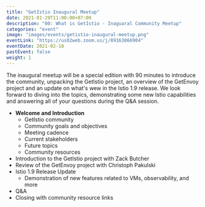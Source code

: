 ```yaml
---
title: "GetIstio Inaugural Meetup"
date: 2021-01-29T11:00:00+07:00
description: "00: What is GetIstio - Inaguaral Community Meetup"
categories: "event"
image: "images/events/getistio-inaugural-meetup.png"
eventLink: "https://us02web.zoom.us/j/89163866904"
eventDate: 2021-02-18
pastEvent: false
weight: 1
---
```


The inaugural meetup will be a special edition with 90 minutes to introduce the community, unpacking the GetIstio project, an overview of the GetEnvoy project and an update on what's wew in the Istio 1.9 release. We look forward to diving into the topics, demonstrating some new Istio capabilities and answering all of your questions during the Q&A session.

* **Welcome and Introduction**
    + GetIstio community
    + Community goals and objectives
    + Meeting cadence
    + Current stakeholders
    + Future topics
    + Community resources
* Introduction to the GetIstio project with Zack Butcher
* Review of the GetEnvoy project with Christoph Pakulski
* Istio 1.9 Release Update
    + Demonstration of new features related to VMs, observability, and more
* Q&A
* Closing with community  resource links
